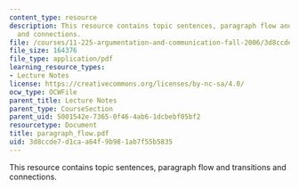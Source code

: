 ```yaml
---
content_type: resource
description: This resource contains topic sentences, paragraph flow and transitions
  and connections.
file: /courses/11-225-argumentation-and-communication-fall-2006/3d8ccde7d1caa64f9b981ab7f55b5835_paragraph_flow.pdf
file_size: 164376
file_type: application/pdf
learning_resource_types:
- Lecture Notes
license: https://creativecommons.org/licenses/by-nc-sa/4.0/
ocw_type: OCWFile
parent_title: Lecture Notes
parent_type: CourseSection
parent_uid: 5001542e-7365-0f46-4ab6-1dcbebf05bf2
resourcetype: Document
title: paragraph_flow.pdf
uid: 3d8ccde7-d1ca-a64f-9b98-1ab7f55b5835
---
```

This resource contains topic sentences, paragraph flow and transitions and connections.